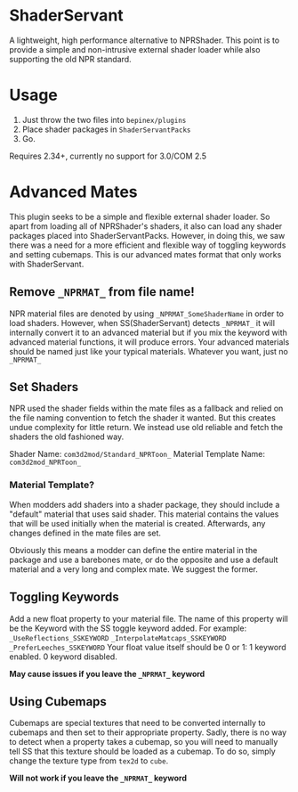 # ShaderServant
A lightweight, high performance alternative to NPRShader. This point is to provide a simple and non-intrusive external shader loader while also supporting the old NPR standard.

# Usage
1. Just throw the two files into `bepinex/plugins`
2. Place shader packages in `ShaderServantPacks`
3. Go.

Requires 2.34+, currently no support for 3.0/COM 2.5

# Advanced Mates
This plugin seeks to be a simple and flexible external shader loader. So apart from loading all of NPRShader's shaders, it also can load any shader packages placed into ShaderServantPacks.
However, in doing this, we saw there was a need for a more efficient and flexible way of toggling keywords and setting cubemaps. This is our advanced mates format that only works with ShaderServant.

## Remove `_NPRMAT_` from file name!
NPR material files are denoted by using `_NPRMAT_SomeShaderName` in order to load shaders. However, when SS(ShaderServant) detects `_NPRMAT_` it will internally convert it to an advanced material but if you mix the keyword with advanced material functions, it will produce errors. Your advanced materials should be named just like your typical materials. Whatever you want, just no `_NPRMAT_`

## Set Shaders
NPR used the shader fields within the mate files as a fallback and relied on the file naming convention to fetch the shader it wanted. But this creates undue complexity for little return. We instead use old reliable and fetch the shaders the old fashioned way.

Shader Name: `com3d2mod/Standard_NPRToon_`
Material Template Name: `com3d2mod_NPRToon_`

### Material Template?
When modders add shaders into a shader package, they should include a "default" material that uses said shader. This material contains the values that will be used initially when the material is created. Afterwards, any changes defined in the mate files are set.

Obviously this means a modder can define the entire material in the package and use a barebones mate, or do the opposite and use a default material and a very long and complex mate. We suggest the former.

## Toggling Keywords
Add a new float property to your material file. The name of this property will be the Keyword with the SS toggle keyword added. For example:
`_UseReflections_SSKEYWORD`
`_InterpolateMatcaps_SSKEYWORD`
`_PreferLeeches_SSKEYWORD`
Your float value itself should be 0 or 1:
1 keyword enabled. 
0 keyword disabled.

**May cause issues if you leave the `_NPRMAT_` keyword**

## Using Cubemaps
Cubemaps are special textures that need to be converted internally to cubemaps and then set to their appropriate property. Sadly, there is no way to detect when a property takes a cubemap, so you will need to manually tell SS that this texture should be loaded as a cubemap. To do so, simply change the texture type from `tex2d` to `cube`.

**Will not work if you leave the `_NPRMAT_` keyword**
